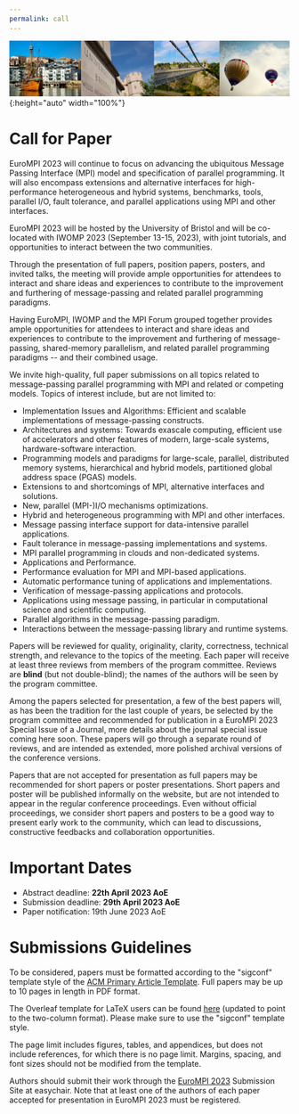 ```yaml
---
permalink: call
---
```


![Banner](/assets/banner-B.png){:height="auto" width="100%"}

<h1>Call for Paper</h1>

<div class="text-justify conference-text">

<p>EuroMPI 2023 will continue to focus on advancing the ubiquitous Message Passing Interface (MPI) model and specification of parallel programming. It will also encompass extensions and alternative interfaces for high-performance heterogeneous and hybrid systems, benchmarks, tools, parallel I/O, fault tolerance, and parallel applications using MPI and other interfaces.</p>  

<p>EuroMPI 2023 will be hosted by the University of Bristol and will be co-located with IWOMP 2023 (September 13-15, 2023), with joint tutorials, and opportunities to interact between the two communities.</p>

<p>Through the presentation of full papers, position papers, posters, and invited talks, the meeting will provide ample opportunities for attendees to interact and share ideas and experiences to contribute to the improvement and furthering of message-passing and related parallel programming paradigms.</p>

<p>Having EuroMPI, IWOMP and the MPI Forum grouped together provides ample opportunities for attendees to interact and share ideas and experiences to contribute to the improvement and furthering of message-passing, shared-memory parallelism, and related parallel programming paradigms -- and their combined usage.</p>



<p>We invite high-quality, full paper submissions on all topics related to message-passing parallel programming with MPI and related or competing models. Topics of interest include, but are not limited to:</p>

<ul>
<li> Implementation Issues and Algorithms: Efficient and scalable implementations of message-passing constructs.</li>
<li> Architectures and systems: Towards exascale computing, efficient use of accelerators and other features of modern, large-scale systems, hardware-software interaction.</li>
<li> Programming models and paradigms for large-scale, parallel, distributed memory systems, hierarchical and hybrid models, partitioned global address space (PGAS) models.</li>
<li> Extensions to and shortcomings of MPI, alternative interfaces and solutions.</li>
<li> New, parallel (MPI-)I/O mechanisms optimizations.</li>
<li> Hybrid and heterogeneous programming with MPI and other interfaces.</li>
<li> Message passing interface support for data-intensive parallel applications.</li>
<li> Fault tolerance in message-passing implementations and systems.</li>
<li> MPI parallel programming in clouds and non-dedicated systems.</li>
<li> Applications and Performance.</li>
<li> Performance evaluation for MPI and MPI-based applications.</li>
<li> Automatic performance tuning of applications and implementations.</li>
<li> Verification of message-passing applications and protocols.</li>
<li> Applications using message passing, in particular in computational science and scientific computing.</li>
<li> Parallel algorithms in the message-passing paradigm.</li>
<li> Interactions between the message-passing library and runtime systems.</li> 
</ul>


<p>Papers will be reviewed for quality, originality, clarity, correctness, technical strength, and relevance to the topics of the meeting. Each paper will receive at least three reviews from members of the program committee. Reviews are <b>blind</b> (but not double-blind); the names of the authors will be seen by the program committee.</p>

<p>Among the papers selected for presentation, a few of the best papers will, as has been the tradition for the last couple of years, be selected by the program committee and recommended for publication in a EuroMPI 2023 Special Issue of a Journal, more details about the journal special issue coming here soon. These papers will go through a separate round of reviews, and are intended as extended, more polished archival versions of the conference versions.</p>


<p>Papers that are not accepted for presentation as full papers may be recommended for short papers or poster presentations. Short papers and poster  will be published informally on the website, but are not intended to appear in the regular conference proceedings. Even without official proceedings, we consider short papers and posters to be a good way to present early work to the community, which can lead to discussions, constructive feedbacks and collaboration opportunities.</p> 



<h1>Important Dates</h1>
<!-- - Submission deadline: 21st February 2022 AoE -->
<!-- - Submission deadline: ~~21st February 2022 AoE~~ 28th February 2022 AoE -->
<ul>
<li> Abstract deadline: <b>22th April 2023 AoE</b></li>
<li> Submission deadline: <b>29th April 2023 AoE</b></li> 
<li> Paper notification: 19th June 2023 AoE</li> 
<!-- <li> Camera-ready version: TBD</li> -->
</ul>

<h1>Submissions Guidelines</h1>

<p> To be considered, papers must be formatted according to the "sigconf" template style of the <a href="https://www.acm.org/publications/proceedings-template">ACM Primary Article Template</a>. Full papers may be up to 10 pages in length in PDF format.</p> 

<p>The Overleaf template for LaTeX users can be found <a href="https://www.overleaf.com/latex/templates/association-for-computing-machinery-acm-sig-proceedings-template/bmvfhcdnxfty">here</a> (updated to point to the two-column format). Please make sure to use the "sigconf" template style.</p>
<p>The page limit includes figures, tables, and appendices, but does not include references, for which there is no page limit. Margins, spacing, and font sizes should not be modified from the template.</p>

Authors should submit their work through the <a href="https://easychair.org/conferences/?conf=eurompi23">EuroMPI 2023</a> Submission Site at easychair.
Note that at least one of the authors of each paper accepted for presentation in EuroMPI 2023 must be registered.

</div>

